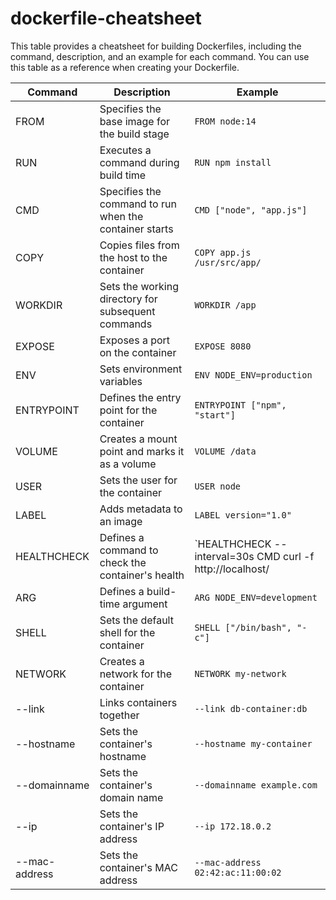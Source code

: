 # dockerfile-cheatsheet

This table provides a cheatsheet for building Dockerfiles, including the command, description, and an example for each command. You can use this table as a reference when creating your Dockerfile.

| Command | Description | Example |
|---------|-------------|---------|
| FROM | Specifies the base image for the build stage | `FROM node:14` |
| RUN | Executes a command during build time | `RUN npm install` |
| CMD | Specifies the command to run when the container starts | `CMD ["node", "app.js"]` |
| COPY | Copies files from the host to the container | `COPY app.js /usr/src/app/` |
| WORKDIR | Sets the working directory for subsequent commands | `WORKDIR /app` |
| EXPOSE | Exposes a port on the container | `EXPOSE 8080` |
| ENV | Sets environment variables | `ENV NODE_ENV=production` |
| ENTRYPOINT | Defines the entry point for the container | `ENTRYPOINT ["npm", "start"]` |
| VOLUME | Creates a mount point and marks it as a volume | `VOLUME /data` |
| USER | Sets the user for the container | `USER node` |
| LABEL | Adds metadata to an image | `LABEL version="1.0"` |
| HEALTHCHECK | Defines a command to check the container's health | `HEALTHCHECK --interval=30s CMD curl -f http://localhost/ || exit 1` |
| ARG | Defines a build-time argument | `ARG NODE_ENV=development` |
| SHELL | Sets the default shell for the container | `SHELL ["/bin/bash", "-c"]` |
| NETWORK | Creates a network for the container | `NETWORK my-network` |
| --link | Links containers together | `--link db-container:db` |
| --hostname | Sets the container's hostname | `--hostname my-container` |
| --domainname | Sets the container's domain name | `--domainname example.com` |
| --ip | Sets the container's IP address | `--ip 172.18.0.2` |
| --mac-address | Sets the container's MAC address | `--mac-address 02:42:ac:11:00:02` |

